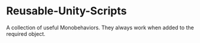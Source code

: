 # Reusable-Unity-Scripts
A collection of useful Monobehaviors. They always work when added to the required object.
